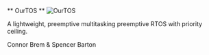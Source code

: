  ** OurTOS ** 
 ![OurTOS](https://bitbucket.org/cbrem/348-rtos/src/ee98896a51073152bbe7efb6a6d7f18d6f7ce39b/logo.png)

 A lightweight, preemptive multitasking preemptive RTOS with priority ceiling.
 
 Connor Brem & Spencer Barton